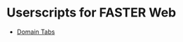# Userscripts for FASTER Web

- [Domain Tabs](https://github.com/cityssm/userscripts/raw/main/fasterWeb/domainLinks.user.js)
